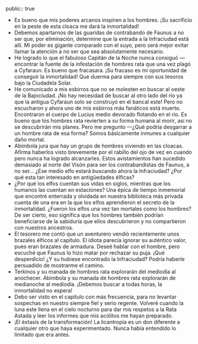 public:: true

- Es bueno que mis poderes arcanos inspiren a los hombres. ¡Su sacrificio en la peste de esta cloaca me dará la inmortalidad!
- Debemos apartarnos de las guaridas de contrabando de Faunus a no ser que, por eliminación, determine que la entrada a la Infraciudad está allí. Mi poder es gigante comparado con el suyo, pero será mejor evitar llamar la atención a no ser que sea absolutamente necesario.
- He logrado lo que el fabuloso Capitán de la Noche nunca consiguó — encontrar la fuente de la infestación de hombres rata que una vez plagó a Cyfaraun. Es bueno que fracasara. ¡Su fracaso es mi oportunidad de conseguir la inmortalidad! Que duerma para siempre con sus tesoros bajo la Ciudadela Solar.
- He comunicado a mis esbirros que no se molesten en buscar al oeste de la Bajociudad. ¡No hay necesidad de buscar al otro lado del río ya que la antigua Cyfaraun solo se construyó en el bancal este! Pero no escucharon y ahora uno de mis esbirros más fanáticos está muerto. Encontraron el cuerpo de Lucius medio devorado flotando en el río. Es bueno que los hombres rata revierten a su forma humana al morir, así no se descubrirán mis planes. Pero me pregunto —¿Qué podría desgarrar a un hombre rata de esa forma? Somos básicamente inmunes a cualquier daño mortal.
- Abimbola jura que hay un grupo de hombres viviendo en las cloacas. Afirma haberlos visto brevemente por el rabillo del ojo de vez en cuando pero nunca ha logrado alcanzarles. Estos avistamientos han sucedido demasiado al norte del Visón para ser los contrabandistas de Faunus, a no ser... ¿Ese medio elfo estará buscando ahora la Infraciudad? ¿Por qué esta tan interesado en antigüedades élficas?
- ¿Por qué los elfos cuentan sus vidas en siglos, mientras que los humanos las cuentan en estaciones? Una épica de tiempo inmemorial que encontré enterrada y olvidada en nuestra biblioteca más privada cuenta de una era en la que los elfos aprendieron el secreto de la inmortalidad. ¿Fueron los elfos una vez tan mortales como los hombres? De ser cierto, eso significa que los hombres también podrían beneficiarse de la sabiduría que ellos descubrieron y no compartieron con nuestros ancestros.
- El tesorero me contó que un aventurero vendió recientemente unos brazales élficos al capítulo. El idiota parecía ignorar su auténtico valor, pues eran brazales de armadura. Deseé hablar con el hombre, pero escuché que Faunus lo hizo matar por rechazar su puja. ¡Qué desperdicio! ¿Y su hubiese encontrado la Infraciudad? Podría haberle persuadido de mostrarme el camino.
- Terkinos y su manada de hombres rata explorarán del mediodía al anochecer. Abimbola y su manada de hombres rata explorarán de medianoche al mediodía. ¡Debemos buscar a todas horas, la inmortalidad no espera!
- Debo ser visto en el capítulo con más frecuencia, para no levantar sospechas en nuestro siempre fiel y serio regente. Volveré cuando la luna este llena en el cielo nocturno para dar mis respetos a la Rata Astada y leer los informes que mis acólitos me hayan preparado.
- ¡El éxtasis de la transformación! La licantropía es un don diferente a cualquier otro que haya experimentado. Nunca había entendido lo limitado que era antes.